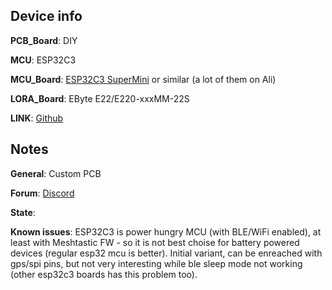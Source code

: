 ## Device info

**PCB_Board**: DIY

**MCU**: ESP32C3

**MCU_Board**: [ESP32C3 SuperMini](https://www.nologo.tech/product/esp32/esp32c3SuperMini/esp32C3SuperMini.html) or similar (a lot of them on Ali)

**LORA_Board**: EByte E22/E220-xxxMM-22S

**LINK**: [Github](https://github.com/mrekin/MeshtasticCustomBoards/tree/main/firmware/variants/diy/diy_nano_c3)

## Notes

**General**: Custom PCB

**Forum**: [Discord](https://discord.com/channels/867578229534359593/1194757507013427250)

**State**:

**Known issues**: ESP32C3 is power hungry MCU (with BLE/WiFi enabled), at least with Meshtastic FW - so it is not best choise for battery powered devices (regular esp32 mcu is better).
      Initial variant, can be enreached with gps/spi pins, but not very interesting while ble sleep mode not working (other esp32c3 boards has this problem too).

          
